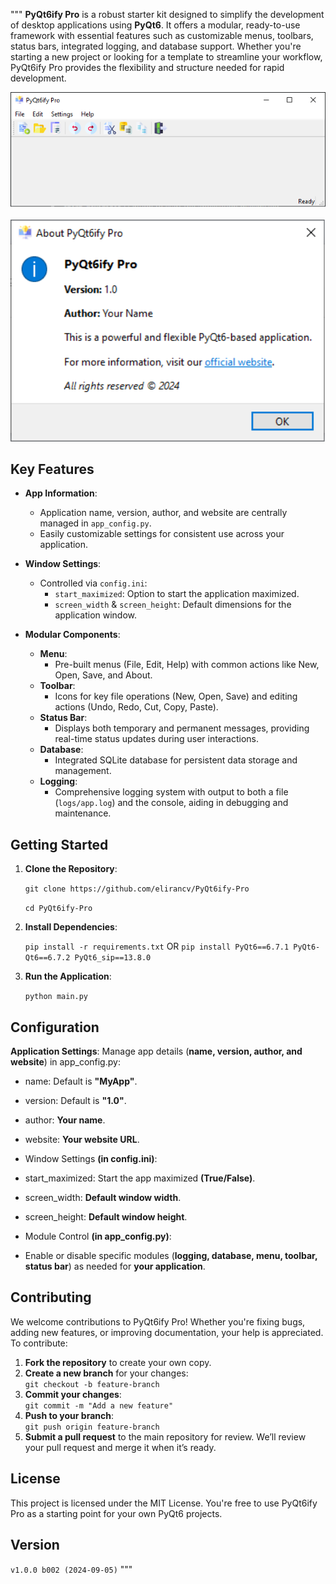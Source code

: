 """
**PyQt6ify Pro** is a robust starter kit designed to simplify the development of desktop applications using **PyQt6**. It offers a modular, ready-to-use framework with essential features such as customizable menus, toolbars, status bars, integrated logging, and database support. Whether you're starting a new project or looking for a template to streamline your workflow, PyQt6ify Pro provides the flexibility and structure needed for rapid development.


<div align="center">
  <img src="./resources/images/screenshot_main.png" alt="Main Screenshot" width="600" />
</div>

<br/>

<div align="center">
  <img src="./resources/images/screenshot_about.png" alt="About Screenshot" width="600" />
</div>



## Key Features
- **App Information**:
  - Application name, version, author, and website are centrally managed in `app_config.py`.
  - Easily customizable settings for consistent use across your application.

- **Window Settings**:
  - Controlled via `config.ini`:
    - `start_maximized`: Option to start the application maximized.
    - `screen_width` & `screen_height`: Default dimensions for the application window.

- **Modular Components**:
  - **Menu**:
    - Pre-built menus (File, Edit, Help) with common actions like New, Open, Save, and About.
  - **Toolbar**:
    - Icons for key file operations (New, Open, Save) and editing actions (Undo, Redo, Cut, Copy, Paste).
  - **Status Bar**:
    - Displays both temporary and permanent messages, providing real-time status updates during user interactions.
  - **Database**:
    - Integrated SQLite database for persistent data storage and management.
  - **Logging**:
    - Comprehensive logging system with output to both a file (`logs/app.log`) and the console, aiding in debugging and maintenance.

## Getting Started

1. **Clone the Repository**:

    `git clone https://github.com/elirancv/PyQt6ify-Pro`

    `cd PyQt6ify-Pro`

2. **Install Dependencies**:

    `pip install -r requirements.txt`
     OR
    `pip install PyQt6==6.7.1 PyQt6-Qt6==6.7.2 PyQt6_sip==13.8.0`


3. **Run the Application**:

    `python main.py`


## Configuration
**Application Settings**:
Manage app details (**name, version, author, and website**) in app_config.py:
- name: Default is **"MyApp"**.
- version: Default is **"1.0"**.
- author: **Your name**.
- website: **Your website URL**.
- Window Settings **(in config.ini)**:

- start_maximized: Start the app maximized **(True/False)**.
- screen_width: **Default window width**.
- screen_height: **Default window height**.
- Module Control **(in app_config.py)**:

- Enable or disable specific modules (**logging, database, menu, toolbar, status bar**) as needed for **your application**.

## Contributing
We welcome contributions to PyQt6ify Pro! Whether you're fixing bugs, adding new features, or improving documentation, your help is appreciated. To contribute:

1. **Fork the repository** to create your own copy.
2. **Create a new branch** for your changes:  
   `git checkout -b feature-branch`
3. **Commit your changes**:  
   `git commit -m "Add a new feature"`
4. **Push to your branch**:  
   `git push origin feature-branch`
5. **Submit a pull request** to the main repository for review.
We’ll review your pull request and merge it when it’s ready.

## License
This project is licensed under the MIT License. You're free to use PyQt6ify Pro as a starting point for your own PyQt6 projects.

## Version

`v1.0.0 b002 (2024-09-05)` """

